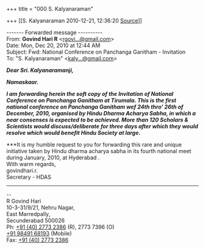 +++
title = "000 S. Kalyanaraman"

+++
[[S. Kalyanaraman	2010-12-21, 12:36:20 [Source](https://groups.google.com/g/bvparishat/c/_XxuzbkfW-U)]]



------- Forwarded message ----------  
From: **Govind Hari R** \<[rgovi...@gmail.com]()\>  
Date: Mon, Dec 20, 2010 at 12:44 AM  
Subject: Fwd: National Conference on Panchanga Ganitham - Invitation  
To: "S. Kalyanaraman" \<[kaly...@gmail.com]()\>  
  
  

***Dear Sri. Kalyanaramanji,***

***Namaskaar.***

***I am forwarding herein the soft copy of the Invitation of National Conference on Panchanga Ganitham at Tirumala. This is the first national conference on Panchanga Ganitham wef 24th thro' 26th of December, 2010, organised by Hindu Dharma Acharya Sabha, in which a near consenses is expected to be achieved. More than 120 Scholars & Scientists would discuss/deliberate for three days after which they would resolve which would benefit Hindu Society at large.***

***It is my humble request to you for forwarding this rare and unique initiative taken by Hindu dharma acharya sabha in its fourth national meet during January, 2010, at Hyderabad .  
With warm regards,  
govindhari.r.  
Secretary - HDAS  
  
***

--  
R Govind Hari  
10-3-31/9/21, Nehru Nagar,  
East Marredpally,  
Secunderabad 500026  
Ph: [+91 (40) 2773 2386](tel:+91%2040%202773%202386) (R), 2773 7396 (O)  
              [+91 98491 68193](tel:+91%2098491%2068193) (Mobile)  
Fax: [+91 (40) 2773 2386](tel:+91%2040%202773%202386)  

  

  

